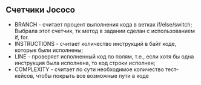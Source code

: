 ## Cчетчики Jococo
* BRANCH  - считает процент выполнения кода в ветках if/else/switch; 
Выбрала этот счетчик, тк метод в задании сделан с использованием if, for. 
* INSTRUCTIONS - считает количество инструкций в байт коде, которые были исполнены; 
* LINE - проверяет исполненный код по полям, т.е., если хотя бы одна инструкция была исполнена, то код строки исполнен; 
* COMPLEXITY - считает по сути  необходимое количество тест-кейсов, чтобы покрыть все возможные пути в коде  
